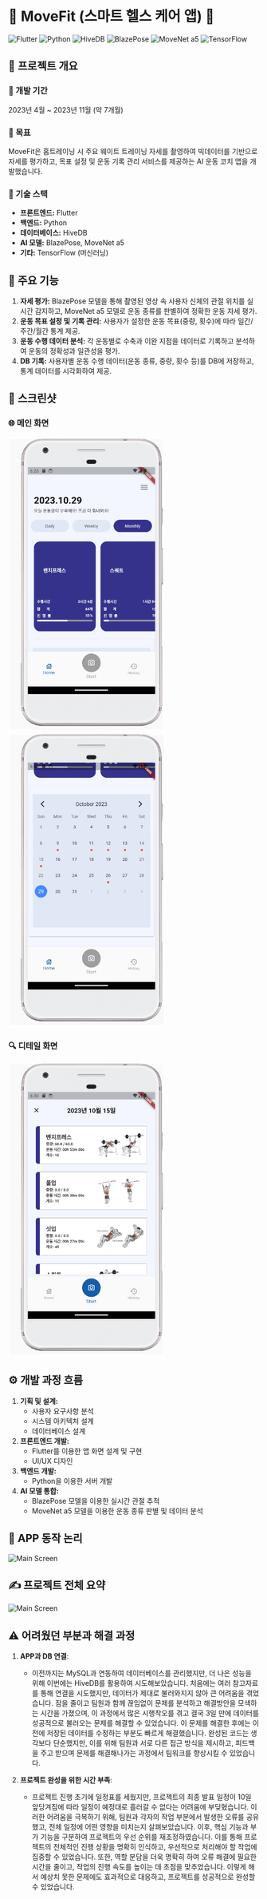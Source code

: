 # 💪 MoveFit (스마트 헬스 케어 앱) 💪

![Flutter](https://img.shields.io/badge/Flutter-blue?logo=flutter&style=flat-square)
![Python](https://img.shields.io/badge/Python-green?logo=python&style=flat-square)
![HiveDB](https://img.shields.io/badge/HiveDB-orange?logo=hivedb&style=flat-square)
![BlazePose](https://img.shields.io/badge/BlazePose-red?logo=ai&style=flat-square) 
![MoveNet a5](https://img.shields.io/badge/MoveNet%20a5-red?logo=ai&style=flat-square)
![TensorFlow](https://img.shields.io/badge/TensorFlow-yellow?logo=tensorflow&style=flat-square)

## 🎉 프로젝트 개요

### 📅 개발 기간
2023년 4월 ~ 2023년 11월 (약 7개월)

### 🎯 목표
MoveFit은 홈트레이닝 시 주요 웨이트 트레이닝 자세를 촬영하여 빅데이터를 기반으로 자세를 평가하고, 목표 설정 및 운동 기록 관리 서비스를 제공하는 AI 운동 코치 앱을 개발했습니다.

### 🔧 기술 스택
- **프론트엔드:** Flutter
- **백엔드:** Python
- **데이터베이스:** HiveDB
- **AI 모델:** BlazePose, MoveNet a5
- **기타:** TensorFlow (머신러닝)

## 🌟 주요 기능
1. **자세 평가:** BlazePose 모델을 통해 촬영된 영상 속 사용자 신체의 관절 위치를 실시간 감지하고, MoveNet a5 모델로 운동 종류를 판별하여 정확한 운동 자세 평가.
2. **운동 목표 설정 및 기록 관리:** 사용자가 설정한 운동 목표(중량, 횟수)에 따라 일간/주간/월간 통계 제공.
3. **운동 수행 데이터 분석:** 각 운동별로 수축과 이완 지점을 데이터로 기록하고 분석하여 운동의 정확성과 일관성을 평가.
4. **DB 기록:** 사용자별 운동 수행 데이터(운동 종류, 중량, 횟수 등)를 DB에 저장하고, 통계 데이터를 시각화하여 제공.


## 📸 스크린샷

### 🌐 메인 화면
![Main Screen](./git-images/git-main.png)
![Main Screen](./git-images/git-main02.png)

### 🔍 디테일 화면
![Detail Screen](./git-images/git-detail.png)

## ⚙️ 개발 과정 흐름
1. **기획 및 설계:**
   - 사용자 요구사항 분석
   - 시스템 아키텍처 설계
   - 데이터베이스 설계
2. **프론트엔드 개발:**
   - Flutter를 이용한 앱 화면 설계 및 구현
   - UI/UX 디자인
3. **백엔드 개발:**
   - Python을 이용한 서버 개발
4. **AI 모델 통합:**
   - BlazePose 모델을 이용한 실시간 관절 추적
   - MoveNet a5 모델을 이용한 운동 종류 판별 및 데이터 분석

## 🤔 APP 동작 논리
![Main Screen](./git-images/git-app-submit.png)

## ✍️ 프로젝트 전체 요약
![Main Screen](./git-images/git-all-submit.png)


## ⚠️ 어려웠던 부분과 해결 과정

1. **APP과 DB 연결**:
   - 이전까지는 MySQL과 연동하여 데이터베이스를 관리했지만, 더 나은 성능을 위해 이번에는 HiveDB를 활용하여 시도해보았습니다.
처음에는 여러 참고자료를 통해 연결을 시도했지만, 데이터가 제대로 불러와지지 않아 큰 어려움을 겪었습니다. 
잠을 줄이고 팀원과 함께 끊임없이 문제를 분석하고 해결방안을 모색하는 시간을 가졌으며, 이 과정에서 많은 시행착오를 겪고 결국 3일 만에 데이터를 성공적으로 불러오는 문제를 해결할 수 있었습니다. 이 문제를 해결한 후에는 이전에 저장된 데이터를 수정하는 부분도 빠르게 해결했습니다. 완성된 코드는 생각보다 단순했지만, 이를 위해 팀원과 서로 다른 접근 방식을 제시하고, 피드백을 주고 받으며 문제를 해결해나가는 과정에서  팀워크를 향상시킬 수 있었습니다.

2. **프로젝트 완성을 위한 시간 부족**:
   - 프로젝트 진행 초기에 일정표를 세웠지만, 프로젝트의 최종 발표 일정이 10일 앞당겨짐에 따라 일정이 예정대로 흘러갈 수 없다는 어려움에 부딪혔습니다. 이러한 어려움을 극복하기 위해, 팀원과 각자의 작업 부분에서 발생한 오류를 공유했고, 전체 일정에 어떤 영향을 미치는지 살펴보았습니다. 이후, 핵심 기능과 부가 기능을 구분하여 프로젝트의 우선 순위를 재조정하였습니다. 이를 통해 프로젝트의 전체적인 진행 상황을 명확히 인식하고, 우선적으로 처리해야 할 작업에 집중할 수 있었습니다. 또한, 역할 분담을 더욱 명확히 하여 오류 해결에 필요한 시간을 줄이고, 작업의 진행 속도를 높이는 데 초점을 맞추었습니다. 이렇게 해서 예상치 못한 문제에도 효과적으로 대응하고, 프로젝트를 성공적으로 완성할 수 있었습니다.
 
